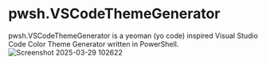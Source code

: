 # pwsh.VSCodeThemeGenerator
pwsh.VSCodeThemeGenerator is a yeoman (yo code) inspired Visual Studio Code Color Theme Generator written in PowerShell.
![Screenshot 2025-03-29 102622](https://github.com/user-attachments/assets/0446dd9f-7791-4ffd-ab3b-7057e8811596)
